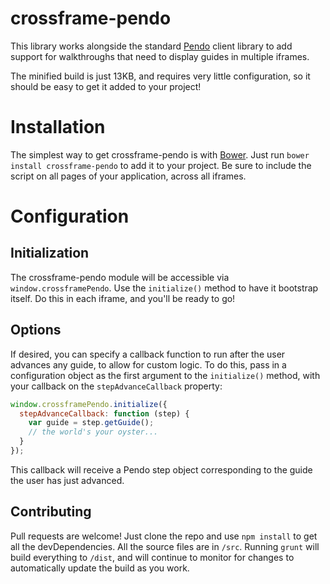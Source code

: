 # crossframe-pendo

This library works alongside the standard [Pendo](http://pendo.io) client library to add support for walkthroughs that need to display guides in multiple iframes.

The minified build is just 13KB, and requires very little configuration, so it should be easy to get it added to your project!

# Installation

The simplest way to get crossframe-pendo is with [Bower](http://bower.io). Just run `bower install crossframe-pendo` to add it to your project. Be sure to include the script on all pages of your application, across all iframes.

# Configuration

## Initialization

The crossframe-pendo module will be accessible via `window.crossframePendo`. Use the `initialize()` method to have it bootstrap itself. Do this in each iframe, and you'll be ready to go!

## Options

If desired, you can specify a callback function to run after the user advances any guide, to allow for custom logic. To do this, pass in a configuration object as the first argument to the `initialize()` method, with your callback on the `stepAdvanceCallback` property:

```javascript
window.crossframePendo.initialize({
  stepAdvanceCallback: function (step) {
    var guide = step.getGuide();
    // the world's your oyster...
  }
});
```
This callback will receive a Pendo step object corresponding to the guide the user has just advanced.

## Contributing

Pull requests are welcome! Just clone the repo and use `npm install` to get all the devDependencies. All the source files are in `/src`. Running `grunt` will build everything to `/dist`, and will continue to monitor for changes to automatically update the build as you work.
